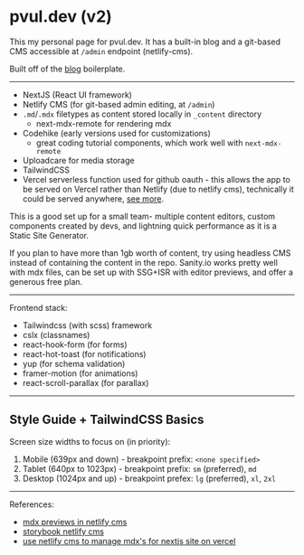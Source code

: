 # pvul.dev (v2)

This my personal page for pvul.dev. It has a built-in blog and a git-based CMS accessible at `/admin` endpoint (netlify-cms).

Built off of the [blog](https://github.com/pvul/blog) boilerplate.

---

- NextJS (React UI framework)
- Netlify CMS (for git-based admin editing, at `/admin`)
- `.md`/`.mdx` filetypes as content stored locally in `_content` directory
  - next-mdx-remote for rendering mdx
- Codehike (early versions used for customizations)
  - great coding tutorial components, which work well with `next-mdx-remote`
- Uploadcare for media storage
- TailwindCSS
- Vercel serverless function used for github oauth - this allows the app to be served on Vercel rather than Netlify (due to netlify cms), technically it could be served anywhere, [see more](https://www.netlifycms.org/docs/external-oauth-clients/).

This is a good set up for a small team- multiple content editors, custom components created by devs, and lightning quick performance as it is a Static Site Generator.

If you plan to have more than 1gb worth of content, try using headless CMS instead of containing the content in the repo. Sanity.io works pretty well with mdx files, can be set up with SSG+ISR with editor previews, and offer a generous free plan.

---

Frontend stack:

- Tailwindcss (with scss) framework
- cslx (classnames)
- react-hook-form (for forms)
- react-hot-toast (for notifications)
- yup (for schema validation)
- framer-motion (for animations)
- react-scroll-parallax (for parallax)

---

## Style Guide + TailwindCSS Basics

Screen size widths to focus on (in priority):

1. Mobile (639px and down) - breakpoint prefix: `<none specified>`
2. Tablet (640px to 1023px) - breakpoint prefix: `sm` (preferred), `md`
3. Desktop (1024px and up) - breakpoint prefex: `lg` (preferred), `xl`, `2xl`

---

References:

- [mdx previews in netlify cms](https://zslabs.com/articles/mdx-previews-in-netlify-cms)
- [storybook netlify cms](https://storybook.js.org/blog/storybook-netlify-cms/)
- [use netlify cms to manage mdx's for nextjs site on vercel](https://anaecha.com/blog/use-netlify-cms-mdx-nextjs-vercel)
